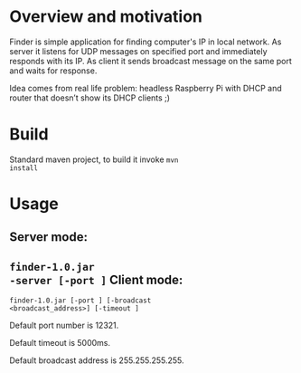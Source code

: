 Overview and motivation
=======
Finder is simple application for finding computer's IP in local network. As server it listens for UDP messages on specified port  and immediately responds with its IP. As client it sends broadcast message on the same port and waits for response.

Idea comes from real life problem: headless Raspberry Pi with DHCP and router that doesn’t show its DHCP clients ;)

Build
========
Standard maven project, to build it invoke <code>mvn install</code>

Usage
========
Server mode:
---------
<code>finder-1.0.jar -server [-port <port>]</code>
Client mode:
-----------
<code>finder-1.0.jar [-port <port>] [-broadcast <broadcast_address>] [-timeout <timeout>]</code>

Default port number is 12321.

Default timeout is 5000ms.

Default broadcast address is 255.255.255.255.
